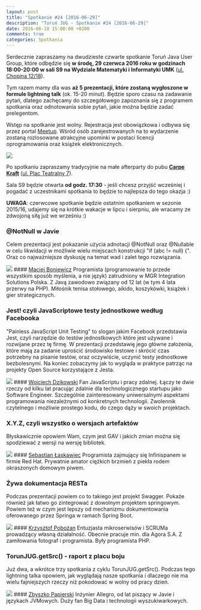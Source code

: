 ```yaml
---
layout: post
title: "Spotkanie #24 [2016-06-29]"
description: "Toruń JUG - Spotkanie #24 [2016-06-29]"
date: 2016-06-18 15:00:00 +0200
comments: true
categories: Spotkania
---
```

Serdecznie zapraszamy na dwudzieste czwarte spotkanie Toruń Java User Group, które odbędzie się **w&nbsp;środę, 29 czerwca 2016 roku w&nbsp;godzinach 18:00-20:00 w&nbsp;sali S9 na Wydziale Matematyki i Informatyki UMK** (<a href="https://www.google.pl/maps/place/Fryderyka+Chopina+12%2F18,+Toruń/" target="_blank"><span class="glyphicon glyphicon-map-marker"></span>ul. Chopina 12/18</a>).

Tym razem mamy dla was **aż 5 prezentacji, które zostaną wygłoszone w formule lightning talk** (ok. 15-20 minut). Będzie sporo czasu na zadawanie pytań, dlatego zachęcamy do szczegółowego zapoznania się z programem spotkania oraz odnotowania sobie pytań, jakie można będzie zadać prelegentom.

Wstęp na spotkanie jest wolny. Rejestracja jest obowiązkowa i&nbsp;odbywa się przez portal <a href="http://www.meetup.com/Torun-JUG/events/230784575/" target="_blank">Meetup</a>. Wśród osób zarejestrowanych na to wydarzenie zostaną rozlosowane atrakcyjne upominki w&nbsp;postaci licencji oprogramowania oraz książek elektronicznych.

<div class="row text-center" style="margin-bottom:10px;">
  <div class="col-md-12">
    <img class="no-border" src="{{ root_url }}/images/meetings/24/cover.jpeg" />
  </div>
</div>

Po spotkaniu zapraszamy tradycyjnie na małe afterparty do pubu <a href="https://www.facebook.com/carpekraft/" target="_blank"><strong>Carpe Kraft</strong></a> (<a href="https://www.google.pl/maps/place/Carpe+Kraft+Toru%C5%84/@53.0120765,18.6028162,19z/data=!4m2!3m1!1s0x0000000000000000:0xd4a984360753f841?hl=pl" target="_blank"><span class="glyphicon glyphicon-map-marker"></span>ul. Plac Teatralny 7</a>).

Sala S9 będzie otwarta **od godz. 17:30** - jeśli chcesz przyjść wcześniej i pogadać z uczestnikami spotkania to będzie to najlepsza do tego okazja :)

**UWAGA**: czerwcowe spotkanie będzie ostatnim spotkaniem w sezonie 2015/16, udajemy się na krótkie wakacje w lipcu i sierpniu, ale wracamy ze zdwojoną siłą już we wrześniu :) <!-- more -->

### @NotNull w Javie
Celem prezentacji jest pokazanie użycia adnotacji @NotNull oraz @Nullable w celu likwidacji w możliwie wielu miejscach konstrukcji "if (abc != null) {". Oraz co najważniejsze dyskusję na temat wad i zalet tego rozwiązania.

<img class="no-border speaker-face" src="{{ root_url }}/images/speakers/boniewicz-maciej.jpg" />
#### <a href="https://twitter.com/maciejboniewicz" target="_blank">Maciej Boniewicz</a>
Programista (programowanie to przede wszystkim sposób myślenia, a nie język) zatrudniony w MGR Integration Solutions Polska. Z Javą zawodowo związany od 12 lat (w tym 4 lata przerwy na PHP). Miłośnik tenisa stołowego, aikido, koszykówki, książek i gier strategicznych.

<span class="clearfix"></span>

### Jest! czyli JavaScriptowe testy jednostkowe według Facebooka
"Painless JavaScript Unit Testing" to slogan jakim Facebook przedstawia Jest, czyli narzędzie do testów jednostkowych które jest używane i rozwijane przez tę firmę. W prezentacji przedstawię jego główne założenia, które mają za zadanie uprościć środowisko testowe i skrócić czas potrzebny na pisanie testów, oraz oczywiście, uczynić testy jednostkowe bezbolesnymi. Na koniec zobaczymy jak to wygląda w praktyce patrząc na projekty Open Source korzystające z Jesta.

<img class="no-border speaker-face" src="{{ root_url }}/images/speakers/dzikowski-wojciech.jpg" />
#### <a href="https://twitter.com/DzikowskiW" target="_blank">Wojciech Dzikowski</a>
Fan JavaScriptu i pracy zdalnej. Łączy te dwie rzeczy od kilku lat pracując zdalnie dla technologicznego startupu jako Software Engineer. Szczególnie zainteresowany uniwersalnymi aspektami programowania niezależnymi od konkretnych technologii. Zwolennik czytelnego i możliwie prostego kodu, do czego dąży w swoich projektach.

<span class="clearfix"></span>

### X.Y.Z, czyli wszystko o wersjach artefaktów
Błyskawicznie opowiem Wam, czym jest GAV i jakich zmian można się spodziewać z wersji na wersję bibliotek.

<img class="no-border speaker-face" src="{{ root_url }}/images/speakers/laskawiec-sebastian.jpg" />
#### <a href="https://twitter.com/slaskawi" target="_blank">Sebastian Łaskawiec</a>
Programista zajmujący się Infinispanem w firmie Red Hat. Prywatnie amator ciężkich brzmień z piekła rodem okraszonych domowym piwem.

<span class="clearfix"></span>

### Żywa dokumentacja RESTa
Podczas prezentacji powiem co to takiego jest projekt Swagger. Pokaże również jak łatwo go zintegrować z dowolnym projektem springowym. Powiem też w czym  jest lepszy od mechanizmu dokumentowania oferowanego przez Springa w ramach Spring Boot.

<img class="no-border speaker-face" src="{{ root_url }}/images/speakers/pobozan-krzysztof.jpg" />
#### <a href="https://twitter.com/krzpob" target="_blank">Krzysztof Pobożan</a>
Entuzjasta mikroserwisów i SCRUMa prowadzący własną działalność. Obecnie pracuje min. dla Agora S.A. Z zamiłowania fotograf i programista. Były programista PHP.

<span class="clearfix"></span>

### TorunJUG.getSrc() - raport z placu boju
Już dwa, a wkrótce trzy spotkania z cyklu TorunJUG.getSrc(). Podczas tego lightning talka opowiem, jak wyglądają nasze spotkania i dlaczego nie ma wielu fajniejszych rzeczy niż pokodować w wolny od pracy dzień.

<img class="no-border speaker-face" src="{{ root_url }}/images/speakers/papierski-zbyszko.jpg" />
#### <a href="https://twitter.com/ZPapierski" target="_blank">Zbyszko Papierski</a>
Inżynier Allegro, od lat piszący w Javie i językach JVMowych. Duży fan Big Data i technologii wyszukiwarkowych.